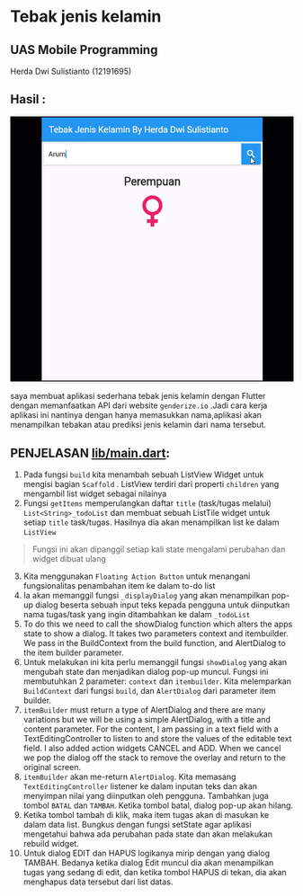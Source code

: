 # Tebak jenis kelamin

## UAS Mobile Programming
Herda Dwi Sulistianto (12191695)

## Hasil :
![](resault.gif)

saya membuat aplikasi sederhana tebak jenis kelamin dengan Flutter dengan memanfaatkan API dari website `genderize.io` .Jadi cara kerja aplikasi ini nantinya dengan hanya memasukkan nama,aplikasi akan menampilkan tebakan atau prediksi jenis kelamin dari nama tersebut.

## PENJELASAN [lib/main.dart](lib/main.dart):
1. Pada fungsi `build` kita menambah sebuah ListView Widget untuk mengisi bagian `Scaffold` . ListView terdiri dari properti `children` yang mengambil list widget sebagai nilainya
2. Fungsi `getItems` memperulangkan daftar `title` (task/tugas melalui) `List<String>_todoList` dan membuat sebuah ListTile widget untuk setiap `title` task/tugas. Hasilnya dia akan menampilkan list ke dalam `ListView`

> Fungsi ini akan dipanggil setiap kali state mengalami perubahan dan widget dibuat ulang

3. Kita menggunakan `Floating Action Button` untuk menangani fungsionalitas penambahan item ke dalam to-do list
4. Ia akan memanggil fungsi `_displayDialog` yang akan menampilkan pop-up dialog beserta sebuah input teks kepada pengguna untuk diinputkan nama tugas/task yang ingin ditambahkan ke dalam `_todoList`
5. To do this we need to call the showDialog function which alters the apps state to show a dialog. It takes two parameters context and itembuilder. We pass in the BuildContext from the build function, and AlertDialog to the item builder parameter.
6. Untuk melakukan ini kita perlu memanggil fungsi `showDialog` yang akan mengubah state dan menjadikan dialog pop-up muncul. Fungsi ini membutuhkan 2 parameter: `context` dan `itembuilder`. Kita melemparkan `BuildContext` dari fungsi `build`, dan `AlertDialog` dari parameter item builder.
7. ``itemBuilder`` must return a type of AlertDialog and there are many variations but we will be using a simple AlertDialog, with a title and content parameter. For the content, I am passing in a text field with a TextEditingController to listen to and store the values of the editable text field. I also added action widgets CANCEL and ADD. When we cancel we pop the dialog off the stack to remove the overlay and return to the original screen.
8. `itemBuilder` akan me-return  `AlertDialog`. Kita memasang  `TextEditingController` listener ke dalam inputan teks dan akan menyimpan nilai yang diinputkan oleh pengguna. Tambahkan juga tombol `BATAL` dan `TAMBAH`. Ketika tombol batal, dialog pop-up akan hilang.
9. Ketika tombol tambah di klik, maka item tugas akan di masukan ke dalam data list. Bungkus dengan fungsi setState agar aplikasi mengetahui bahwa ada perubahan pada state dan akan melakukan rebuild widget.
10. Untuk dialog EDIT dan HAPUS logikanya mirip dengan yang dialog TAMBAH. Bedanya ketika dialog Edit muncul dia akan menampilkan tugas yang sedang di edit, dan ketika tombol HAPUS di tekan, dia akan menghapus data tersebut dari list datas.
